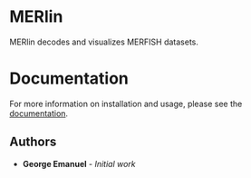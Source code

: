# MERlin

MERlin decodes and visualizes MERFISH datasets.

# Documentation

For more information on installation and usage, please see the [documentation](https://emanuega.github.io/MERlin/).


## Authors

* **George Emanuel** - *Initial work* 

